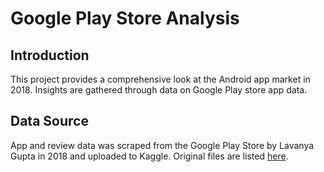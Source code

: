 # Google Play Store Analysis

## Introduction

This project provides a comprehensive look at the Android app market in 2018. Insights are gathered through data on Google Play store app data.

## Data Source

App and review data was scraped from the Google Play Store by Lavanya Gupta in 2018 and uploaded to Kaggle. Original files are listed [here](https://www.kaggle.com/datasets/lava18/google-play-store-apps).

